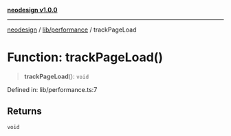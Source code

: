 [**neodesign v1.0.0**](../../../README.md)

***

[neodesign](../../../modules.md) / [lib/performance](../README.md) / trackPageLoad

# Function: trackPageLoad()

> **trackPageLoad**(): `void`

Defined in: lib/performance.ts:7

## Returns

`void`
